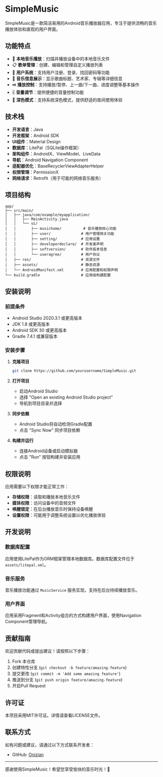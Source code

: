 # SimpleMusic

SimpleMusic是一款简洁易用的Android音乐播放器应用，专注于提供流畅的音乐播放体验和直观的用户界面。

## 功能特点

- 🎵 **本地音乐播放**：扫描并播放设备中的本地音乐文件
- 📋 **歌单管理**：创建、编辑和管理自定义播放列表
- 👤 **用户系统**：支持用户注册、登录、找回密码等功能
- 🎼 **音乐信息展示**：显示歌曲标题、艺术家、专辑等详细信息
- ⏯️ **播放控制**：支持播放/暂停、上一曲/下一曲、进度调整等基本操作
- 🎚️ **音量调节**：提供便捷的音量控制功能
- 🌙 **深色模式**：支持系统深色模式，提供舒适的夜间使用体验

## 技术栈

- **开发语言**：Java
- **开发框架**：Android SDK
- **UI组件**：Material Design
- **数据库**：LitePal（SQLite操作框架）
- **架构组件**：AndroidX、ViewModel、LiveData
- **导航**：Android Navigation Component
- **适配器优化**：BaseRecyclerViewAdapterHelper
- **权限管理**：PermissionX
- **网络请求**：Retrofit（用于可能的网络音乐服务）

## 项目结构

```
app/
├── src/main/
│   ├── java/com/example/myapplication/
│   │   ├── MainActivity.java
│   │   └── ui/
│   │       ├── musichome/          # 音乐播放核心功能
│   │       ├── user/              # 用户管理相关功能
│   │       ├── setting/           # 应用设置
│   │       ├── developerdeclare/  # 开发者声明
│   │       ├── softversion/       # 软件版本信息
│   │       └── useragree/         # 用户协议
│   ├── res/                       # 资源文件
│   ├── assets/                    # 静态资源
│   └── AndroidManifest.xml        # 应用配置和权限声明
└── build.gradle                   # 应用级构建配置
```

## 安装说明

### 前提条件

- Android Studio 2020.3.1 或更高版本
- JDK 1.8 或更高版本
- Android SDK 30 或更高版本
- Gradle 7.4.1 或兼容版本

### 安装步骤

1. **克隆项目**
   ```bash
   git clone https://github.com/yourusername/SimpleMusic.git
   ```

2. **打开项目**
   - 启动Android Studio
   - 选择 "Open an existing Android Studio project"
   - 导航到项目目录并选择

3. **同步依赖**
   - Android Studio将自动检测Gradle配置
   - 点击 "Sync Now" 同步项目依赖

4. **构建并运行**
   - 连接Android设备或启动模拟器
   - 点击 "Run" 按钮构建并安装应用

## 权限说明

应用需要以下权限才能正常工作：

- **存储权限**：读取和播放本地音乐文件
- **媒体权限**：访问设备中的音频文件
- **唤醒锁定**：在后台播放音乐时保持设备唤醒
- **设置权限**：可能用于调整系统设置以优化播放体验

## 开发说明

### 数据库配置

应用使用LitePal作为ORM框架管理本地数据库。数据库配置文件位于 `assets/litepal.xml`。

### 音乐服务

音乐播放功能通过 `MusicService` 服务实现，支持在后台持续播放音乐。

### 用户界面

应用采用Fragment和Activity组合的方式构建用户界面，使用Navigation Component管理导航。

## 贡献指南

欢迎贡献代码或提出建议！请按照以下步骤：

1. Fork 本仓库
2. 创建特性分支 (`git checkout -b feature/amazing-feature`)
3. 提交更改 (`git commit -m 'Add some amazing feature'`)
4. 推送到分支 (`git push origin feature/amazing-feature`)
5. 开启Pull Request

## 许可证

本项目采用MIT许可证。详情请查看LICENSE文件。

## 联系方式

如有问题或建议，请通过以下方式联系开发者：

- GitHub: [Onizian](https://github.com/Onizian)

---

感谢使用SimpleMusic！希望您享受愉快的音乐时光！🎵